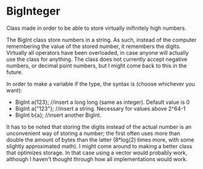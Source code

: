 # BigInteger
Class made in order to be able to store virtually inifinitely high numbers.

The BigInt class store numbers in a string. As such, instead of the computer remembering the value of the stored number, it remembers the digits. Virtually all operators have been overloaded, in case anyone will actually use the class for anything. The class does not currently accept negative numbers, or decimal point numbers, but I might come back to this in the future.

In order to make a variable if the type, the syntax is (choose whichever you want):
- BigInt a{123};   //insert a long long (same as integer). Default value is 0
- BigInt a{"123"}; //insert a string. Necessary for values above 2^64-1
- BigInt b{a};     //insert another BigInt. 

It has to be noted that storing the digits instead of the actual number is an unconvenient way of storing a number; the first often uses more than double the amount of bytes than the latter (8*log(2) times more, with some slightly approximated math). I might come around to making a better class that optimizes storage. In that case using a vector<long long> would probably work, although I haven't thought through how all implementations would work. 
